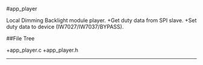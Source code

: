 #app_player

Local Dimming Backlight module player. 
+Get duty data from SPI slave.
+Set duty data to device (IW7027/IW7037/BYPASS).

##File Tree

+app_player.c
+app_player.h

---